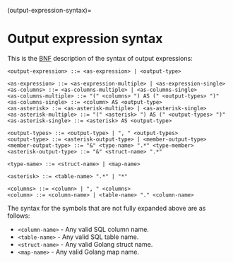 (output-expression-syntax)=
# Output expression syntax

This is the [BNF](https://en.wikipedia.org/wiki/Backus%E2%80%93Naur_form) description of the syntax of output expressions:

```bnf
<output-expression> ::= <as-expression> | <output-type>

<as-expression> ::= <as-expression-multiple> | <as-expression-single> 
<as-columns> ::= <as-columns-multiple> | <as-columns-single>
<as-columns-multiple> ::= "(" <columns> ") AS (" <output-types> ")"
<as-columns-single> ::= <column> AS <output-type>
<as-asterisk> ::= <as-asterisk-multiple> | <as-asterisk-single>
<as-asterisk-multiple> ::= "(" <asterisk> ") AS (" <output-types> ")"
<as-asterisk-single> ::= <asterisk> AS <output-type>

<output-types> ::= <output-type> | ", " <output-types>
<output-type> ::= <asterisk-output-type> | <member-output-type>
<member-output-type> ::= "&" <type-name> ".*" <type-member>
<asterisk-output-type> ::= "&" <struct-name> ".*"

<type-name> ::= <struct-name> | <map-name>

<asterisk> ::= <table-name> ".*" | "*"

<columns> ::= <column> | ", " <columns>
<column> ::= <column-name> | <table-name> "." <column-name>
```

The syntax for the symbols that are not fully expanded above are as follows:
- `<column-name>` - Any valid SQL column name.
- `<table-name>` - Any valid SQL table name.
- `<struct-name>` - Any valid Golang struct name.
- `<map-name>` - Any valid Golang map name.
